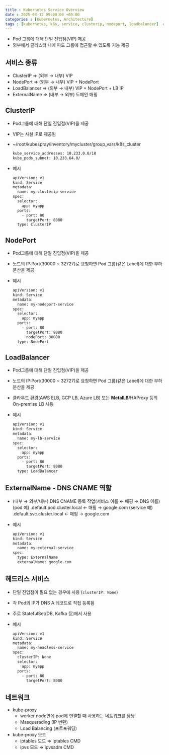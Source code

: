 ```yaml
---
title : Kubernetes Service Overview
date : 2025-08-12 09:00:00 +09:00
categories : [Kubernetes, Architecture]
tags : [kubernetes, k8s, service, clusterip, nodeport, loadbalancer]  #소문자만 가능
---
```


- Pod 그룹에 대해 단일 진입점(VIP) 제공
- 외부에서 클러스터 내에 파드 그룹에 접근할 수 있도록 기능 제공

## 서비스 종류

- ClusterIP ⇒ (외부 → 내부) VIP
- NodePort ⇒ (외부 → 내부) VIP + NodePort
- LoadBalancer ⇒ (외부 → 내부) VIP + NodePort + LB IP
- ExternalName ⇒ (내부 → 외부) 도메인 매핑

## ClusterIP

- Pod그룹에 대해 단일 진입점(VIP)을 제공
- VIP는 사설 IP로 제공됨
- ~/root/kubespray/inventory/mycluster/group_vars/k8s_cluster
    
    ```bash
    kube_service_addresses: 10.233.0.0/18
    kube_pods_subnet: 10.233.64.0/
    ```
    
- 예시
    
    ```bash
    apiVersion: v1
    kind: Service
    metadata:
      name: my-clusterip-service
    spec:
      selector:
        app: myapp
      ports:
        - port: 80
          targetPort: 8080
      type: ClusterIP
    ```
    

## NodePort

- Pod그룹에 대해 단일 진입점(VIP)을 제공
- 노드의 IP:Port(30000 ~ 32727)로 요청하면 Pod 그룹(같은 Label)에 대한 부하 분산을 제공
- 예시
    
    ```bash
    apiVersion: v1
    kind: Service
    metadata:
      name: my-nodeport-service
    spec:
      selector:
        app: myapp
      ports:
        - port: 80
          targetPort: 8080
          nodePort: 30080
      type: NodePort
    ```
    

## LoadBalancer

- Pod그룹에 대해 단일 진입점(VIP)을 제공
- 노드의 IP:Port(30000 ~ 32727)로 요청하면 Pod 그룹(같은 Label)에 대한 부하 분산을 제공
- 클라우드 환경(AWS ELB, GCP LB, Azure LB) 또는 **MetalLB**/HAProxy 등의 On-premise LB 사용
- 예시
    
    ```bash
    apiVersion: v1
    kind: Service
    metadata:
      name: my-lb-service
    spec:
      selector:
        app: myapp
      ports:
        - port: 80
          targetPort: 8080
      type: LoadBalancer
    ```
    

## ExternalName - DNS CNAME 역할

- (내부 → 외부/내부) DNS CNAME 등록 작업(서비스 이름 ← 매핑 → DNS 이름)
(pod 예) <podname>.default.pod.cluster.local ← 매핑 → google.com
(service 예) <svcname>.default.svc.cluster.local ← 매핑 → google.com
- 예시
    
    ```bash
    apiVersion: v1
    kind: Service
    metadata:
      name: my-external-service
    spec:
      type: ExternalName
      externalName: google.com
    ```
    

## 헤드리스 서비스

- 단일 진입점이 필요 없는 경우에 사용 (`clusterIP: None`)
- 각 Pod의 IP가 DNS A 레코드로 직접 등록됨
- 주로 StatefulSet(DB, Kafka 등)에서 사용
- 예시
    
    ```bash
    apiVersion: v1
    kind: Service
    metadata:
      name: my-headless-service
    spec:
      clusterIP: None
      selector:
        app: myapp
      ports:
        - port: 80
          targetPort: 8080
    ```
    

## 네트워크

- kube-proxy
    - worker node안에 pod에 연결할 때 사용하는 네트워크를 담당
    - Masquerading (IP 변환)
    - Load Balancing (포트포워딩)
- kube-proxy 모드
    - iptables 모드 ⇒ iptables CMD
    - ipvs 모드 ⇒ ipvsadm CMD